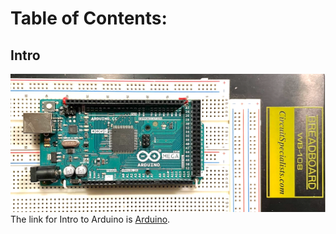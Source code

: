 # Table of Contents:

## Intro
![Arduino](/imgs/arduino.png)
The link for Intro to Arduino is [Arduino](https://github.com/wreeten/enjohneering/tree/main/arduino/12292021).
